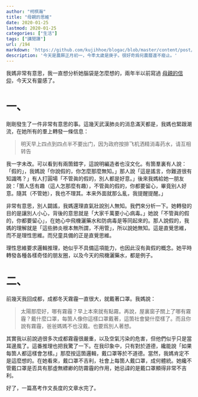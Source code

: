 ```yaml
---
author: "柯棋瀚"
title: "母親的思維"
date: 2020-01-25
lastmod: 2020-01-25
categories: ["生活"]
tags: ["講閒譚"]
url: /194
markdown: 'https://github.com/kujihhoe/blogac/blob/master/content/post/194母親思維.md'
description: '今天是農厤正月初一，今秊太歲是庚子。很好奇爲何農曆還不廢止。'
---
```


我媽非常有意思，我一直想分析她腦袋是怎麼想的，兩年半以前寫過 [母親的信仰](/blog/2018/10/14/uoxn.html)，今天又有靈感了。

# 一、

剛剛發生了一件非常有意思的事。這幾天武漢肺炎的消息滿天都是，我媽也緊跟潮流，在她所有的羣上轉發一條信息：

> 明天早上四点到四点半不要出门，因为政府按排飞机洒精消毒药水，请互相转告

我一字未改。可以看到有兩箇錯字，這說明編造者也沒文化。有箇羣裏有人說：「假的」，我媽說「你說假的，你怎麼那麼無知。」那人說「這是謠言，你難道很有知識嗎？」有人打圓場「不管眞的假的，別人都是好意。」後來我媽給她一朋友說：「箇人恁有趣（這人怎那麼有趣），不管眞的假的，你都要留心，畢竟别人好意。隨其（不管她），我也不理其。本来外面就那么亂，我提醒提醒。」

非常有意思，別人闢謠，我媽還理直氣壯說別人無知。我們來分析一下。她轉發的目的是讓別人小心，背後的意思就是「大家千萬要小心病毒。」她說「不管眞的假的，你都要留心」，在她心中飛機灑藥水和防病毒是等同起來的。那人說假的，我媽的理解就是「這些肺炎根本無所謂，不用管」，所以說她無知。這是直覺思維，而不是理性思維。而兒童具備的正是直覺思維。

理性思維要求邏輯推理，她似乎不具備這項能力，也因此沒有眞假的概念。她平時轉發各種各樣奇怪的朋友圈，以及今天的飛機灑藥水，都是例子。

# 二、

前幾天我回成都，成都冬天霧霾一直很大，就戴著口罩。我媽說：

> 太陽那麼好，哪有霧霾？早上本來就有點霧。再說，屋裏窗子關上了哪有霧霾？戴什麼口罩，每箇人像你這樣口罩戴著，這箇社會變什麼樣了。而且你說有霧霾，爸爸媽媽不也沒戴。也要爲別人著想。

其實我以前說過很多次成都霧霾很嚴重，以及空氣污染的危害，但他們似乎只是當耳邊風了。這番推理也把我驚了一下。在我印象中，只有對於道德，纔能說「如果每箇人都這樣會怎樣。」那麼按這箇邏輯，戴口罩等於不道德。當然，我媽肯定不是這麼想的。在她看來，戴口罩不吉利，社會上每箇人戴口罩，成何體統。她纔不管戴口罩是否具有那虛無縹緲的防霧霾的作用，她忌諱的是戴口罩顯得非常不吉利。

好了，一篇髙考作文長度的文章水完了。

